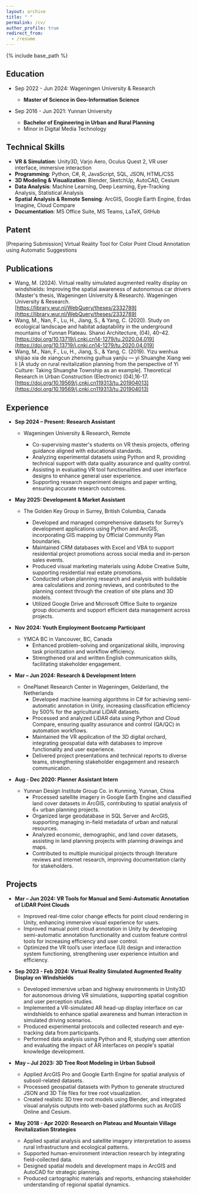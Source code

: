 ```yaml
---
layout: archive
title: " "
permalink: /cv/
author_profile: true
redirect_from:
  - /resume
---
```

{% include base_path %}

## Education

* Sep 2022 - Jun 2024: Wageningen University & Research

  * **Master of Science in Geo-Information Science**
* Sep 2016 - Jun 2021: Yunnan University

  * **Bachelor of Engineering in Urban and Rural Planning**
  * Minor in Digital Media Technology

## Technical Skills

* **VR & Simulation**: Unity3D, Varjo Aero, Oculus Quest 2, VR user interface, immersive interaction
* **Programming**: Python, C#, R, JavaScript, SQL, JSON, HTML/CSS
* **3D Modeling & Visualization**: Blender, SketchUp, AutoCAD, Cesium
* **Data Analysis**: Machine Learning, Deep Learning, Eye-Tracking Analysis, Statistical Analysis
* **Spatial Analysis & Remote Sensing**: ArcGIS, Google Earth Engine, Erdas Imagine, Cloud Compare
* **Documentation**: MS Office Suite, MS Teams, LaTeX, GitHub

## Patent

[Preparing Submission] Virtual Reality Tool for Color Point Cloud Annotation using Automatic Suggestions

## Publications

* Wang, M. (2024). Virtual reality simulated augmented reality display on windshields: Improving the spatial awareness of autonomous car drivers (Master's thesis, Wageningen University & Research). Wageningen University & Research. [https://library.wur.nl/WebQuery/theses/2332789](https://library.wur.nl/WebQuery/theses/2332789)
* Wang, M., Nan, F., Lu, H., Jiang, S., & Yang, C. (2020). Study on ecological landscape and habitat adaptability in the underground mountains of Yunnan Plateau. Shanxi Architecture, (04), 40–42. [https://doi.org/10.13719/j.cnki.cn14-1279/tu.2020.04.019](https://doi.org/10.13719/j.cnki.cn14-1279/tu.2020.04.019)
* Wang, M., Nan, F., Lu, H., Jiang, S., & Yang, C. (2019). Yizu wenhua shijiao xia de xiangcun zhenxing guihua yanjiu — yi Shuanghe Xiang wei li [A study on rural revitalization planning from the perspective of Yi Culture: Taking Shuanghe Township as an example]. Theoretical Research in Urban Construction (Electronic) (04),16-17. [https://doi.org/10.19569/j.cnki.cn119313/tu.201904013](https://doi.org/10.19569/j.cnki.cn119313/tu.201904013)

## Experience

* **Sep 2024 – Present: Research Assistant**

  * Wageningen University & Research, Remote

    * Co-supervising master's students on VR thesis projects, offering guidance aligned with educational standards.
    * Analyzing experimental datasets using Python and R, providing technical support with data quality assurance and quality control.
    * Assisting in evaluating VR tool functionalities and user interface designs to enhance general user experience.
    * Supporting research experiment designs and paper writing, ensuring accurate research outcomes.
* **May 2025: Development & Market Assistant**

  * The Golden Key Group in Surrey, British Columbia, Canada

    * Developed and managed comprehensive datasets for Surrey’s development applications using Python and ArcGIS, incorporating GIS mapping by Official Community Plan boundaries.
    * Maintained CRM databases with Excel and VBA to support residential project promotions across social media and in-person sales events.
    * Produced visual marketing materials using Adobe Creative Suite, supporting residential real estate promotions.
    * Conducted urban planning research and analysis with buildable area calculations and zoning reviews, and contributed to the planning context through the creation of site plans and 3D models.
    * Utilized Google Drive and Microsoft Office Suite to organize group documents and support efficient data management across projects.
* **Nov 2024: Youth Employment Bootcamp Participant**

  * YMCA BC in Vancouver, BC, Canada
    * Enhanced problem-solving and organizational skills, improving task prioritization and workflow efficiency.
    * Strengthened oral and written English communication skills, facilitating stakeholder engagement.
* **Mar – Jun 2024: Research & Development Intern**

  * OnePlanet Research Center in Wageningen, Gelderland, the Netherlands
    * Developed machine learning algorithms in C# for achieving semi-automatic annotation in Unity, increasing classification efficiency by 500% for the agricultural LiDAR datasets.
    * Processed and analyzed LiDAR data using Python and Cloud Compare, ensuring quality assurance and control (QA/QC) in automation workflows.
    * Maintained the VR application of the 3D digital orchard, integrating geospatial data with databases to improve functionality and user experience.
    * Delivered project presentations and technical reports to diverse teams, strengthening stakeholder engagement and research communication.
* **Aug - Dec 2020: Planner Assistant Intern**

  * Yunnan Design Institute Group Co. in Kunming, Yunnan, China
    * Processed satellite imagery in Google Earth Engine and classified land cover datasets in ArcGIS, contributing to spatial analysis of 6+ urban planning projects.
    * Organized large geodatabase in SQL Server and ArcGIS, supporting managing in-field metadata of urban and natural resources.
    * Analyzed economic, demographic, and land cover datasets, assisting in land planning projects with planning drawings and maps.
    * Contributed to multiple municipal projects through literature reviews and internet research, improving documentation clarity for stakeholders.

## Projects

* **Mar – Jun 2024: VR Tools for Manual and Semi-Automatic Annotation of LiDAR Point Clouds**

  * Improved real-time color change effects for point cloud rendering in Unity, enhancing immersive visual experience for users.
  * Improved manual point cloud annotation in Unity by developing semi-automatic annotation functionality and custom feature control tools for increasing efficiency and user control.
  * Optimized the VR tool’s user interface (UI) design and interaction system functioning, strengthening user experience intuition and efficiency.
* **Sep 2023 - Feb 2024: Virtual Reality Simulated Augmented Reality Display on Windshields**

  * Developed immersive urban and highway environments in Unity3D for autonomous driving VR simulations, supporting spatial cognition and user perception studies.
  * Implemented a VR-simulated AR head-up display interface on car windshields to enhance spatial awareness and human interaction in simulated driving scenarios.
  * Produced experimental protocols and collected research and eye-tracking data from participants.
  * Performed data analysis using Python and R, studying user attention and evaluating the impact of AR interfaces on people's spatial knowledge development.
* **May – Jul 2023: 3D Tree Root Modeling in Urban Subsoil**

  * Applied ArcGIS Pro and Google Earth Engine for spatial analysis of subsoil-related datasets.
  * Processed geospatial datasets with Python to generate structured JSON and 3D Tile files for tree root visualization.
  * Created realistic 3D tree root models using Blender, and integrated visual analysis outputs into web-based platforms such as ArcGIS Online and Cesium.
* **May 2018 - Apr 2020: Research on Plateau and Mountain Village Revitalization Strategies**

  * Applied spatial analysis and satellite imagery interpretation to assess rural infrastructure and ecological patterns.
  * Supported human-environment interaction research by integrating field-collected data.
  * Designed spatial models and development maps in ArcGIS and AutoCAD for strategic planning.
  * Produced cartographic materials and reports, enhancing stakeholder understanding of regional spatial dynamics.
